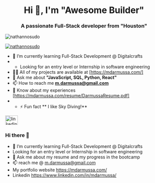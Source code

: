 <h1 align="center">Hi 👋, I'm "Awesome Builder"</h1>
<h3 align="center">A passionate Full-Stack developer from "Houston"</h3>
<p align="left"> <img src="https://komarev.com/ghpvc/?username=nathannosudo&label=Profile%20views&color=0e75b6&style=flat" alt="nathannosudo" /> </p>
<p align="left"> <a href="https://github.com/ryo-ma/github-profile-trophy"><img src="https://github-profile-trophy.vercel.app/?username=nathannosudo" alt="nathannosudo" /></a> </p>

<!-- <p align="left"> <a href="https://www.linkedin.com/in/mdarmussa/" target="blank"><img src="https://img.icons8.com/external-justicon-flat-justicon/64/000000/external-linkedin-social-media-justicon-flat-justicon.png" alt="nosudo_" /></a> </p> -->


- 🌱 I’m currently learning Full-Stack Development @ Digitalcrafts
- - Looking for an entry level or Internship in software engineering
- 👨‍💻 All of my projects are available at [https://mdarmussa.com/]
- 💬 Ask me about **"JavaScript, SQL, Python, React"**
- 📫 How to reach me **m.darmussa@gmail.com**
- 📄 Know about my experiences [https://mdarmussa.com/resume/DarmussaResume.pdf]
- - ⚡ Fun fact ** I like Sky Diving!**

<p align="left">
  <a href="https://linkedin.com/in/linkedin username" target="blank"><img align="center" src="https://cdn.jsdelivr.net/npm/simple-icons@3.0.1/icons/linkedin.svg" alt="linkedin username" height="30" width="40" /></a>
  
 </p>






### Hi there 👋

- 🌱 I’m currently learning Full-Stack Development @ Digitalcrafts
- Looking for an entry level or Internship in software engineering
- 💬 Ask me about my resume and my progress in the bootcamp
- 📫 reach me @ m.darmussa@gmail.com
- My portfolio website https://mdarmussa.com/
- Linkedin https://www.linkedin.com/in/mdarmussa/
